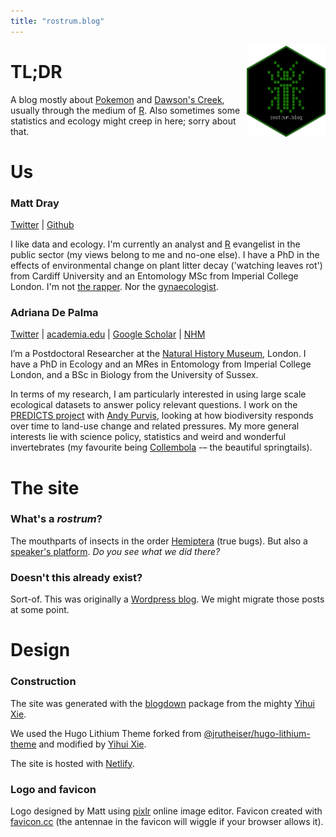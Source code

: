 ```yaml
---
title: "rostrum.blog"
---
```




<img src="https://raw.githubusercontent.com/matt-dray/stickers/master/output/rostrum_hex.png" alt="Hexagonal sticker with the Rostrum logo on it" width="25%" align="right">

# TL;DR

A blog mostly about [Pokemon](https://en.wikipedia.org/wiki/Pok%C3%A9mon) and [Dawson's Creek](https://en.wikipedia.org/wiki/Dawson%27s_Creek), usually through the medium of [R](https://www.r-project.org/about.html). Also sometimes some statistics and ecology might creep in here; sorry about that.

# Us

### Matt Dray

[Twitter](https://twitter.com/mattdray) | [Github](https://github.com/matt-dray)

I like data and ecology. I'm currently an analyst and [R](https://www.r-project.org/) evangelist in the public sector (my views belong to me and no-one else). I have a PhD in the effects of environmental change on plant litter decay ('watching leaves rot') from Cardiff University and an Entomology MSc from Imperial College London. I'm not [the rapper](https://www.drdre.com/). Nor the [gynaecologist](http://www.bbc.co.uk/news/entertainment-arts-44043205).

### Adriana De Palma

[Twitter](https://twitter.com/adpalma) | [academia.edu]((https://nhm.academia.edu/AdrianaDePalma)) | [Google Scholar](https://scholar.google.co.uk/citations?user=DhrCDz8AAAAJ&hl=en&oi=ao) | [NHM](http://www.nhm.ac.uk/our-science/departments-and-staff/staff-directory/adriana-de%20palma.html)

I’m a Postdoctoral Researcher at the [Natural History Museum](http://www.nhm.ac.uk/), London. I have a PhD in Ecology and an MRes in Entomology from Imperial College London, and a BSc in Biology from the University of Sussex.

In terms of my research, I am particularly interested in using large scale ecological datasets to answer policy relevant questions. I work on the [PREDICTS project](http://www.predicts.org.uk/) with [Andy Purvis](http://www.nhm.ac.uk/our-science/departments-and-staff/staff-directory/andy-purvis.html), looking at how biodiversity responds over time to land-use change and related pressures. My more general interests lie with science policy, statistics and weird and wonderful invertebrates (my favourite being [Collembola](https://en.wikipedia.org/wiki/Springtail) -– the beautiful springtails).

# The site

### What's a *rostrum*?

The mouthparts of insects in the order [Hemiptera](https://en.wikipedia.org/wiki/Hemiptera) (true bugs). But also a [speaker's platform](https://en.wikipedia.org/wiki/Rostra). *Do you see what we did there?*

### Doesn't this already exist?

Sort-of. This was originally a [Wordpress blog](https://therostrumblog.wordpress.com/). We might migrate those posts at some point.

# Design

### Construction

The site was generated with the [blogdown](https://bookdown.org/yihui/blogdown/) package from the mighty [Yihui Xie](https://yihui.name/en/).

We used the Hugo Lithium Theme forked from [@jrutheiser/hugo-lithium-theme](https://github.com/jrutheiser/hugo-lithium-theme) and modified by [Yihui Xie](https://github.com/yihui/hugo-lithium-theme).

The site is hosted with [Netlify](https://www.netlify.com/).

### Logo and favicon

Logo designed by Matt using [pixlr](https://pixlr.com) online image editor. Favicon created with [favicon.cc](https://www.favicon.cc/) (the antennae in the favicon will wiggle if your browser allows it). 